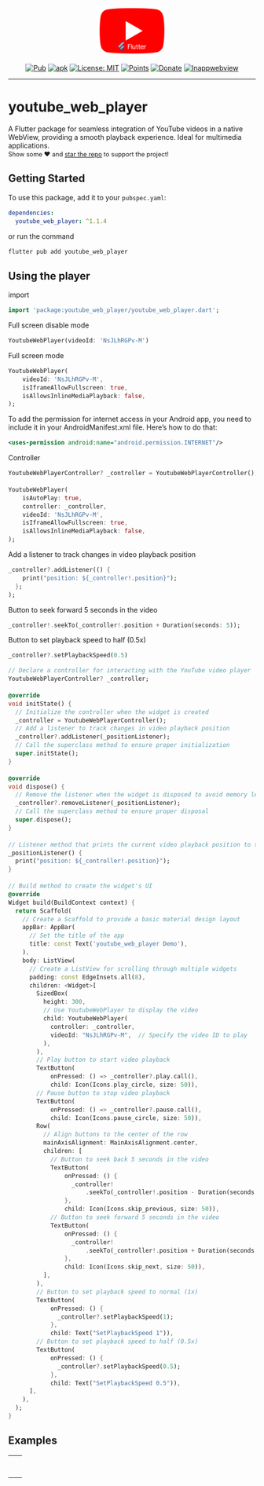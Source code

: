 <p align="center">
    <img src="https://github.com/ultra-rony/youtube_web_player/blob/main/screenshots/package_logo.png?raw=true" height="100" alt="youtube_web_player" />
</p>

<p align="center">
    <a href="https://pub.dev/packages/youtube_web_player"><img src="https://img.shields.io/badge/pub-v1.1.4-blue" alt="Pub"></a>
    <a href="https://github.com/ultra-rony/youtube_web_player/releases"><img src="https://img.shields.io/badge/download-apk-blue" alt="apk"></a>
    <a href="https://opensource.org/licenses/MIT"><img src="https://img.shields.io/badge/license-MIT-purple.svg" alt="License: MIT"></a>
    <a href="https://pub.dev/packages/youtube_web_player/score"><img src="https://img.shields.io/badge/points-160/160-green" alt="Points"></a>
    <a href="https://www.donationalerts.com/r/ultra_rony"><img src="https://img.shields.io/badge/support-donate-yellow" alt="Donate"></a>
    <a href="https://pub.dev/packages/flutter_inappwebview"><img src="https://img.shields.io/badge/flutter_inappwebview-v6.1.5-blue" alt="Inappwebview"></a>
</p>

---

# youtube_web_player
<p>
    A Flutter package for seamless integration of YouTube videos in a native WebView, providing a smooth playback experience. Ideal for multimedia applications.<br>
   <span style="font-size: 0.9em"> Show some ❤️ and <a href="https://github.com/ultra-rony/youtube_web_player">star the repo</a> to support the project! </span>
</p>

## Getting Started

To use this package, add it to your `pubspec.yaml`:

```yaml
dependencies:
  youtube_web_player: ^1.1.4
```

or run the command

```bash
flutter pub add youtube_web_player
```

## Using the player

import

```dart
import 'package:youtube_web_player/youtube_web_player.dart';
```

Full screen disable mode

```dart
YoutubeWebPlayer(videoId: 'NsJLhRGPv-M')
```

Full screen mode

```dart
YoutubeWebPlayer(
    videoId: 'NsJLhRGPv-M',
    isIframeAllowFullscreen: true,
    isAllowsInlineMediaPlayback: false,
);
```

To add the permission for internet access in your Android app, you need to include it in your AndroidManifest.xml file. Here’s how to do that:

```xml
<uses-permission android:name="android.permission.INTERNET"/>
```

Controller

```dart
YoutubeWebPlayerController? _controller = YoutubeWebPlayerController();

YoutubeWebPlayer(
    isAutoPlay: true,
    controller: _controller,
    videoId: 'NsJLhRGPv-M',
    isIframeAllowFullscreen: true,
    isAllowsInlineMediaPlayback: false,
);
```

Add a listener to track changes in video playback position

```dart
_controller?.addListener(() {
    print("position: ${_controller!.position}");
  };
);
```

Button to seek forward 5 seconds in the video

```dart
_controller!.seekTo(_controller!.position + Duration(seconds: 5));
```

Button to set playback speed to half (0.5x)

```dart
_controller?.setPlaybackSpeed(0.5)
```

```dart
// Declare a controller for interacting with the YouTube video player
YoutubeWebPlayerController? _controller;

@override
void initState() {
  // Initialize the controller when the widget is created
  _controller = YoutubeWebPlayerController();
  // Add a listener to track changes in video playback position
  _controller?.addListener(_positionListener);
  // Call the superclass method to ensure proper initialization
  super.initState();
}

@override
void dispose() {
  // Remove the listener when the widget is disposed to avoid memory leaks
  _controller?.removeListener(_positionListener);
  // Call the superclass method to ensure proper disposal
  super.dispose();
}

// Listener method that prints the current video playback position to the console
_positionListener() {
  print("position: ${_controller!.position}");
}

// Build method to create the widget's UI
@override
Widget build(BuildContext context) {
  return Scaffold(
    // Create a Scaffold to provide a basic material design layout
    appBar: AppBar(
      // Set the title of the app
      title: const Text('youtube_web_player Demo'),
    ),
    body: ListView(
      // Create a ListView for scrolling through multiple widgets
      padding: const EdgeInsets.all(8),
      children: <Widget>[
        SizedBox(
          height: 300,
          // Use YoutubeWebPlayer to display the video
          child: YoutubeWebPlayer(
            controller: _controller,
            videoId: "NsJLhRGPv-M",  // Specify the video ID to play
          ),
        ),
        // Play button to start video playback
        TextButton(
            onPressed: () => _controller?.play.call(),
            child: Icon(Icons.play_circle, size: 50)),
        // Pause button to stop video playback
        TextButton(
            onPressed: () => _controller?.pause.call(),
            child: Icon(Icons.pause_circle, size: 50)),
        Row(
          // Align buttons to the center of the row
          mainAxisAlignment: MainAxisAlignment.center,
          children: [
            // Button to seek back 5 seconds in the video
            TextButton(
                onPressed: () {
                  _controller!
                      .seekTo(_controller!.position - Duration(seconds: 5));
                },
                child: Icon(Icons.skip_previous, size: 50)),
            // Button to seek forward 5 seconds in the video
            TextButton(
                onPressed: () {
                  _controller!
                      .seekTo(_controller!.position + Duration(seconds: 5));
                },
                child: Icon(Icons.skip_next, size: 50)),
          ],
        ),
        // Button to set playback speed to normal (1x)
        TextButton(
            onPressed: () {
              _controller?.setPlaybackSpeed(1);
            },
            child: Text("SetPlaybackSpeed 1")),
        // Button to set playback speed to half (0.5x)
        TextButton(
            onPressed: () {
              _controller?.setPlaybackSpeed(0.5);
            },
            child: Text("SetPlaybackSpeed 0.5")),
      ],
    ),
  );
}
```

## Examples

<div style="text-align: center">
    <table>
        <tr>
            <td style="text-align: center">
                <img src="https://i.ibb.co/gTT9Zs9/image-03-01-25-05-36.png" width="300" alt=""/>
            </td>
            <td style="text-align: center">
                <img src="https://i.ibb.co/PTYSNrf/image-03-01-25-05-38.png" width="300" alt=""/>
            </td>
        </tr>
        <tr>
            <td style="text-align: center">
                <img src="https://i.ibb.co/HNgM4D1/image-19-12-24-11-58-1.png" width="300" alt=""/>
            </td>            
            <td style="text-align: center">
                <img src="https://i.ibb.co/rHBFtnJ/image-19-12-24-11-58-2.png" width="300" alt=""/>
            </td>
        </tr>
    </table>
</div>